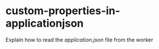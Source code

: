 # custom-properties-in-applicationjson

Explain how to read the _application.json_ file from the worker